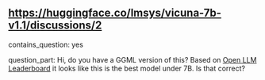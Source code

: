 ## https://huggingface.co/lmsys/vicuna-7b-v1.1/discussions/2

contains_question: yes

question_part: Hi, do you have a GGML version of this?
Based on [Open LLM Leaderboard](https://huggingface.co/spaces/HuggingFaceH4/open_llm_leaderboard) it looks like this is the best model under 7B. Is that correct?